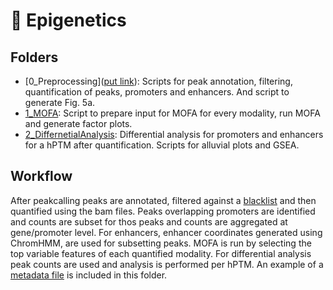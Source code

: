 # :file_folder: Epigenetics

## Folders

- [0_Preprocessing]([put link](https://github.com/vonMeyennLab/AT_memory/tree/main/Rscripts/Epigenetics/0_PreProcessing)): Scripts for peak annotation, filtering, quantification of peaks, promoters and enhancers. And script to generate Fig. 5a.
- [1_MOFA]([link](https://github.com/vonMeyennLab/AT_memory/tree/main/Rscripts/Epigenetics/1_MOFA)): Script to prepare input for MOFA for every modality, run MOFA and generate factor plots.
- [2_DiffernetialAnalysis]([link](https://github.com/vonMeyennLab/AT_memory/tree/main/Rscripts/Epigenetics/2_DifferentialAnalysis)): Differential analysis for promoters and enhancers for a hPTM after quantification. Scripts for alluvial plots and GSEA.


## Workflow
After peakcalling peaks are annotated, filtered against a [blacklist](https://github.com/vonMeyennLab/AT_memory/blob/main/Rscripts/Epigenetics/0_PreProcessing/mm10_blacklist_nochr.bed) and then quantified using the bam files. Peaks overlapping promoters are identified and counts are subset for thos peaks and counts are aggregated at gene/promoter level. For enhancers, enhancer coordinates generated using ChromHMM, are used for subsetting peaks. MOFA is run by selecting the top variable features of each quantified modality. For differential analysis peak counts are used and analysis is performed per hPTM. An example of a [metadata file](https://github.com/vonMeyennLab/AT_memory/blob/main/Rscripts/Epigenetics/0_PreProcessing/CnT_metadata_example.txt) is included in this folder.

